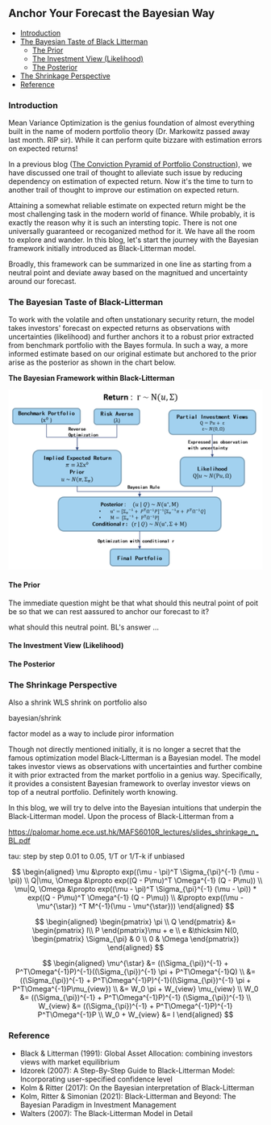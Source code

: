 
#

## Anchor Your Forecast the Bayesian Way

- [Introduction](#introduction)
- [The Bayesian Taste of Black Litterman](#bay)
  - [The Prior](#subparagraph1)
  - [The Investment View (Likelihood)](#subparagraph2)
  - [The Posterior](#subparagraph1)
- [The Shrinkage Perspective](#shrink)
- [Reference](#ref)

### Introduction <a name="introduction"></a>

Mean Variance Optimization is the genius foundation of almost everything built in the name of modern portfolio theory (Dr. Markowitz passed away last month. RIP sir). While it can perform quite bizzare with estimation errors on expected returns! 

In a previous blog ([The Conviction Pyramid of Portfolio Construction](https://skybluerw.github.io/2023/04/01/pyramid-optimization.html)), we have discussed one trail of thought to alleviate such issue by reducing dependency on estimation of expected return. Now it's the time to turn to another trail of thought to improve our estimation on expected return.

Attaining a somewhat reliable estimate on expected return might be the most challenging task in the modern world of finance. While probably, it is exactly the reason why it is such an intersting topic. There is not one universally guaranteed or recoganized method for it. We have all the room to explore and wander. In this blog, let's start the journey with the Bayesian framework initially introduced as Black-Litterman model. 

Broadly, this framework can be summarized in one line as starting from a neutral point and deviate away based on the magnitued and uncertainty around our forecast.

### The Bayesian Taste of Black-Litterman <a name="bay"></a>

To work with the volatile and often unstationary security return, the model takes investors' forecast on expected returns as observations with uncertainties (likelihood) and further anchors it to a robust prior extracted from benchmark portfolio with the Bayes formula. In such a way, a more informed estimate based on our original estimate but anchored to the prior arise as the posterior as shown in the chart below.

**The Bayesian Framework within Black-Litterman**

![BL](https://raw.githubusercontent.com/SkyBlueRW/SkyBlueRW.github.io/main/_posts/asset/bl.png)


#### The Prior <a name="subparagraph1"></a>

The immediate question might be that what should this neutral point of poit be so that we can rest aassured to anchor our forecast to it?

what should this neutral point. BL's answer ...


#### The Investment View (Likelihood) <a name="subparagraph2"></a>

#### The Posterior <a name="subparagraph3"></a>


### The Shrinkage Perspective <a name="shrink"></a>


Also a shrink
WLS 
shrink on portfolio also

  

bayesian/shrink

factor model as a way to include piror information

Though not directly mentioned initially, it is no longer a secret that the famous optimization model Black-Litterman is a Bayesian model. The model takes investor views as observations with uncertainties and further combine it with prior extracted from the market portfolio in a genius way. Specifically, it provides a consistent Bayesian framework to overlay investor views on top of a neutral portfolio. Definitely worth knowing.

In this blog, we will try to delve into the Bayesian intuitions that underpin the Black-Litterman model. Upon the process of Black-Litterman from a 

https://palomar.home.ece.ust.hk/MAFS6010R_lectures/slides_shrinkage_n_BL.pdf

tau: step by step 0.01 to 0.05, 1/T or 1/T-k if unbiased


$$
\begin{aligned}
\mu &\propto exp((\mu - \pi)^T \Sigma_{\pi}^{-1} (\mu - \pi)) \\
Q|\mu, \Omega &\propto exp((Q - P\mu)^T \Omega^{-1} (Q - P\mu)) \\
\mu|Q, \Omega &\propto exp((\mu - \pi)^T \Sigma_{\pi}^{-1} (\mu - \pi)) * exp((Q - P\mu)^T \Omega^{-1} (Q - P\mu)) \\
      &\propto exp((\mu - \mu^{\star}) ^T M^{-1}(\mu - \mu^{\star}))
\end{aligned}
$$

$$
\begin{aligned}
\begin{pmatrix}
\pi \\
Q 
\end{pmatrix} &= \begin{pmatrix}
I\\
P
\end{pmatrix}\mu + e \\
e &\thicksim N(0, \begin{pmatrix}
\Sigma_{\pi} & 0 \\
0 & \Omega
\end{pmatrix})
\end{aligned}
$$

$$
\begin{aligned}
\mu^{\star} &= ((\Sigma_{\pi})^{-1} + P^T\Omega^{-1}P)^{-1}((\Sigma_{\pi})^{-1} \pi + P^T\Omega^{-1}Q) \\
 &= ((\Sigma_{\pi})^{-1} + P^T\Omega^{-1}P)^{-1}((\Sigma_{\pi})^{-1} \pi + P^T\Omega^{-1}P\mu_{view}) \\
 &= W_0 \pi + W_{view} \mu_{view} \\
 W_0 &= ((\Sigma_{\pi})^{-1} + P^T\Omega^{-1}P)^{-1} (\Sigma_{\pi})^{-1} \\
 W_{view} &= ((\Sigma_{\pi})^{-1} + P^T\Omega^{-1}P)^{-1} P^T\Omega^{-1}P \\
  W_0 + W_{view} &= I 
\end{aligned}
$$



  ### Reference <a name="ref"></a>
  - Black & Litterman (1991): Global Asset Allocation: combining investors views with market equilibrium
  - Idzorek (2007): A Step-By-Step Guide to Black-Litterman Model: Incorporating user-specified confidence level
  - Kolm & Ritter (2017): On the Bayesian interpretation of Black-Litterman
  - Kolm, Ritter & Simonian (2021): Black-Litterman and Beyond: The Bayesian Paradigm in Investment Management
  - Walters (2007): The Black-Litterman Model in Detail
